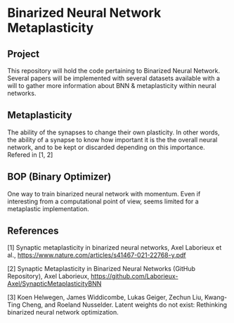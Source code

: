 # Binarized Neural Network Metaplasticity

## Project

This repository will hold the code pertaining to Binarized Neural Network. Several papers will be implemented with several datasets available with a will to gather more information about BNN & metaplasticity within neural networks.

## Metaplasticity

The ability of the synapses to change their own plasticity. In other words, the ability of a synapse
to know how important it is the the overall neural network, and to be kept or discarded depending on this
importance. Refered in [1, 2]

## BOP (Binary Optimizer)

One way to train binarized neural network with momentum. Even if interesting from a computational point of view, seems limited for a metaplastic implementation.

## References

[1] Synaptic metaplasticity in binarized neural
networks, Axel Laborieux et al., https://www.nature.com/articles/s41467-021-22768-y.pdf

[2] Synaptic Metaplasticity in Binarized Neural Networks (GitHub Repository), Axel Laborieux, https://github.com/Laborieux-Axel/SynapticMetaplasticityBNN

[3] Koen Helwegen, James Widdicombe, Lukas Geiger, Zechun Liu, Kwang-Ting Cheng, and Roeland Nusselder.
Latent weights do not exist: Rethinking binarized neural network optimization.
